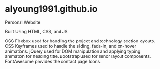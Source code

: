 # alyoung1991.github.io
Personal Website

Built Using HTML, CSS, and JS

CSS Flexbox used for handling the project and technology section layouts.
CSS Keyframes used to handle the sliding, fade-in, and on-hover animations.
jQuery used for DOM manipulation and applying typing animation for heading title.
Bootstrap used for minor layout components.
FontAwesome provides the contact page Icons.
